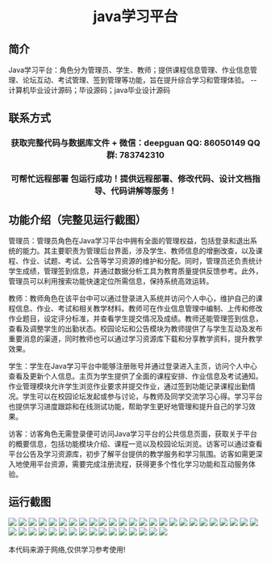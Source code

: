 <p><h1 align="center">java学习平台</h1></p>

## 简介
Java学习平台：角色分为管理员、学生、教师；提供课程信息管理、作业信息管理、论坛互动、考试管理、签到管理等功能，旨在提升综合学习和管理体验。    --计算机毕业设计源码；毕设源码；java毕业设计源码


## 联系方式
<p><h3 align="center">获取完整代码与数据库文件 + 微信：deepguan QQ: 86050149 QQ群: 783742310</h3></p>
<p><h3 align="center">可帮忙远程部署 包运行成功！提供远程部署、修改代码、设计文档指导、代码讲解等服务！</h3></p>

## 功能介绍（完整见运行截图）
管理员：管理员角色在Java学习平台中拥有全面的管理权益，包括登录和退出系统的能力。其主要职责为管理后台界面，涉及学生、教师信息的增删改查，以及课程、作业、试题、考试、公告等学习资源的维护和分配。同时，管理员还负责统计学生成绩，管理签到信息，并通过数据分析工具为教育质量提供反馈参考。此外，管理员可以利用搜索功能快速定位所需信息，保持系统高效运转。

教师：教师角色在该平台中可以通过登录进入系统并访问个人中心，维护自己的课程信息、作业、考试和相关教学材料。教师可在作业信息管理中编制、上传和修改作业题目，设定评分标准，并查看学生提交情况及成绩。教师还能管理签到信息，查看及调整学生的出勤状态。校园论坛和公告模块为教师提供了与学生互动及发布重要消息的渠道，同时教师也可以通过学习资源库下载和分享教学资料，提升教学效果。

学生：学生在Java学习平台中能够注册账号并通过登录进入主页，访问个人中心查看及更新个人信息。主页为学生提供了全面的课程安排、作业信息及考试通知。作业管理模块允许学生浏览作业要求并提交作业，通过签到功能记录课程出勤情况。学生可以在校园论坛发起或参与讨论，与教师及同学交流学习心得。学习平台也提供学习进度跟踪和在线测试功能，帮助学生更好地管理和提升自己的学习效果。

访客：访客角色无需登录便可访问Java学习平台的公共信息页面，获取关于平台的概要信息，包括功能模块介绍、课程一览以及校园论坛浏览。访客可以通过查看平台公告及学习资源库，初步了解平台提供的教学服务和学习氛围。访客如需更深入地使用平台资源，需要完成注册流程，获得更多个性化学习功能和互动服务体验。


## 运行截图
![](https://bs-1329754181.cos.ap-shanghai.myqcloud.com/spring/JavaLearningPlatform/img/001.jpg)
![](https://bs-1329754181.cos.ap-shanghai.myqcloud.com/spring/JavaLearningPlatform/img/002.jpg)
![](https://bs-1329754181.cos.ap-shanghai.myqcloud.com/spring/JavaLearningPlatform/img/003.jpg)
![](https://bs-1329754181.cos.ap-shanghai.myqcloud.com/spring/JavaLearningPlatform/img/004.jpg)
![](https://bs-1329754181.cos.ap-shanghai.myqcloud.com/spring/JavaLearningPlatform/img/005.jpg)
![](https://bs-1329754181.cos.ap-shanghai.myqcloud.com/spring/JavaLearningPlatform/img/006.jpg)
![](https://bs-1329754181.cos.ap-shanghai.myqcloud.com/spring/JavaLearningPlatform/img/007.jpg)
![](https://bs-1329754181.cos.ap-shanghai.myqcloud.com/spring/JavaLearningPlatform/img/008.jpg)
![](https://bs-1329754181.cos.ap-shanghai.myqcloud.com/spring/JavaLearningPlatform/img/009.jpg)
![](https://bs-1329754181.cos.ap-shanghai.myqcloud.com/spring/JavaLearningPlatform/img/010.jpg)
![](https://bs-1329754181.cos.ap-shanghai.myqcloud.com/spring/JavaLearningPlatform/img/011.jpg)
![](https://bs-1329754181.cos.ap-shanghai.myqcloud.com/spring/JavaLearningPlatform/img/012.jpg)
![](https://bs-1329754181.cos.ap-shanghai.myqcloud.com/spring/JavaLearningPlatform/img/013.jpg)
![](https://bs-1329754181.cos.ap-shanghai.myqcloud.com/spring/JavaLearningPlatform/img/014.jpg)
![](https://bs-1329754181.cos.ap-shanghai.myqcloud.com/spring/JavaLearningPlatform/img/015.jpg)
![](https://bs-1329754181.cos.ap-shanghai.myqcloud.com/spring/JavaLearningPlatform/img/016.jpg)
![](https://bs-1329754181.cos.ap-shanghai.myqcloud.com/spring/JavaLearningPlatform/img/017.jpg)
![](https://bs-1329754181.cos.ap-shanghai.myqcloud.com/spring/JavaLearningPlatform/img/018.jpg)
![](https://bs-1329754181.cos.ap-shanghai.myqcloud.com/spring/JavaLearningPlatform/img/019.jpg)
![](https://bs-1329754181.cos.ap-shanghai.myqcloud.com/spring/JavaLearningPlatform/img/020.jpg)
![](https://bs-1329754181.cos.ap-shanghai.myqcloud.com/spring/JavaLearningPlatform/img/021.jpg)
![](https://bs-1329754181.cos.ap-shanghai.myqcloud.com/spring/JavaLearningPlatform/img/022.jpg)
![](https://bs-1329754181.cos.ap-shanghai.myqcloud.com/spring/JavaLearningPlatform/img/023.jpg)
![](https://bs-1329754181.cos.ap-shanghai.myqcloud.com/spring/JavaLearningPlatform/img/024.jpg)
![](https://bs-1329754181.cos.ap-shanghai.myqcloud.com/spring/JavaLearningPlatform/img/025.jpg)
![](https://bs-1329754181.cos.ap-shanghai.myqcloud.com/spring/JavaLearningPlatform/img/026.jpg)
![](https://bs-1329754181.cos.ap-shanghai.myqcloud.com/spring/JavaLearningPlatform/img/027.jpg)
![](https://bs-1329754181.cos.ap-shanghai.myqcloud.com/spring/JavaLearningPlatform/img/028.jpg)
![](https://bs-1329754181.cos.ap-shanghai.myqcloud.com/spring/JavaLearningPlatform/img/029.jpg)
![](https://bs-1329754181.cos.ap-shanghai.myqcloud.com/spring/JavaLearningPlatform/img/030.jpg)
![](https://bs-1329754181.cos.ap-shanghai.myqcloud.com/spring/JavaLearningPlatform/img/031.jpg)
![](https://bs-1329754181.cos.ap-shanghai.myqcloud.com/spring/JavaLearningPlatform/img/032.jpg)
![](https://bs-1329754181.cos.ap-shanghai.myqcloud.com/spring/JavaLearningPlatform/img/033.jpg)
![](https://bs-1329754181.cos.ap-shanghai.myqcloud.com/spring/JavaLearningPlatform/img/034.jpg)
![](https://bs-1329754181.cos.ap-shanghai.myqcloud.com/spring/JavaLearningPlatform/img/035.jpg)
![](https://bs-1329754181.cos.ap-shanghai.myqcloud.com/spring/JavaLearningPlatform/img/036.jpg)
![](https://bs-1329754181.cos.ap-shanghai.myqcloud.com/spring/JavaLearningPlatform/img/037.jpg)
![](https://bs-1329754181.cos.ap-shanghai.myqcloud.com/spring/JavaLearningPlatform/img/038.jpg)
![](https://bs-1329754181.cos.ap-shanghai.myqcloud.com/spring/JavaLearningPlatform/img/039.jpg)
![](https://bs-1329754181.cos.ap-shanghai.myqcloud.com/spring/JavaLearningPlatform/img/040.jpg)
![](https://bs-1329754181.cos.ap-shanghai.myqcloud.com/spring/JavaLearningPlatform/img/041.jpg)

<p>本代码来源于网络,仅供学习参考使用!</p>

